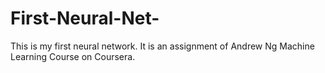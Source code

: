 # First-Neural-Net-
This is my first neural network.  It is an assignment of Andrew Ng Machine Learning Course on Coursera.
